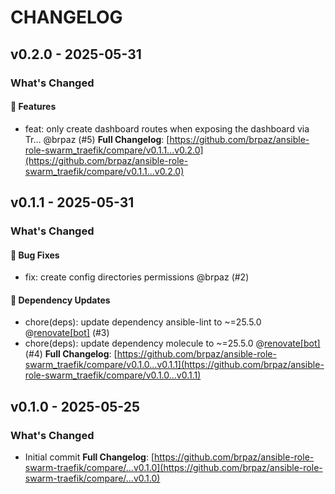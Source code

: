 # CHANGELOG

## v0.2.0 - 2025-05-31

### What's Changed

#### 🚀 Features

- feat: only create dashboard routes when exposing the dashboard via Tr… @brpaz (#5)
  **Full Changelog**: [https://github.com/brpaz/ansible-role-swarm_traefik/compare/v0.1.1...v0.2.0](https://github.com/brpaz/ansible-role-swarm_traefik/compare/v0.1.1...v0.2.0)

## v0.1.1 - 2025-05-31

### What's Changed

#### 🐛 Bug Fixes

- fix: create config directories permissions @brpaz (#2)

#### 🧩 Dependency Updates

- chore(deps): update dependency ansible-lint to ~=25.5.0 @[renovate[bot]](https://github.com/apps/renovate) (#3)
- chore(deps): update dependency molecule to ~=25.5.0 @[renovate[bot]](https://github.com/apps/renovate) (#4)
  **Full Changelog**: [https://github.com/brpaz/ansible-role-swarm_traefik/compare/v0.1.0...v0.1.1](https://github.com/brpaz/ansible-role-swarm_traefik/compare/v0.1.0...v0.1.1)

## v0.1.0 - 2025-05-25

### What's Changed

* Initial commit
  **Full Changelog**: [https://github.com/brpaz/ansible-role-swarm-traefik/compare/...v0.1.0](https://github.com/brpaz/ansible-role-swarm-traefik/compare/...v0.1.0)
